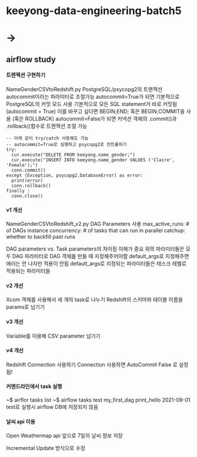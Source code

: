 # keeyong-data-engineering-batch5
# ->
## airflow study


#### 트렌젝션 구현하기
NameGenderCSVtoRedshift.py
PostgreSQL/psycopg2의 트랜잭션
autocommit이라는 파라미터로 조절가능
autocommit=True가 되면 기본적으로 PostgreSQL의 커밋 모드 사용
기본적으로 모든 SQL statement가 바로 커밋됨 (autocommit = True)
이를 바꾸고 싶다면 BEGIN;END; 혹은 BEGIN;COMMIT을 사용 (혹은 ROLLBACK)
autocommit=False가 되면 커넥션 객체의 .commit()과 .rollback()함수로 트랜잭션 조절 가능


```
-- 아래 같이 try/catch 사용해도 가능
-- autocommit=True로 실행하고 psycopg2로 컨트롤하기
try:
  cur.execute("DELETE FROM keeyong.name_gender;") 
  cur.execute("INSERT INTO keeyong.name_gender VALUES ('Claire', 'Female');")
  conn.commit()
except (Exception, psycopg2.DatabaseError) as error:
  print(error)
  conn.rollback()
finally :
  conn.close()
```

#### v1 개선
NameGenderCSVtoRedshift_v2.py
DAG Parameters 사용
max_active_runs: # of DAGs instance
concurrency: # of tasks that can run in parallel
catchup: whether to backfill past runs

DAG parameters vs. Task parameters의 차이점 이해가 중요
위의 파라미터들은 모두 DAG 파라미터로 DAG 객체를 만들 때 지정해주어야함
default_args로 지정해주면 에러는 안 나지만 적용이 안됨
default_args로 지정되는 파라미터들은 태스크 레벨로 적용되는 파라미터들


#### v2 개선

Xcom 객체를 사용해서 세 개의 task로 나누기
Redshift의 스키마와 테이블 이름을 params로 넘기기


#### v3 개선

Variable를 이용해 CSV parameter 넘기기


#### v4 개선

Redshift Connection 사용하기
Connection 사용하면 AutoCommit  False 로 설정됨!


#### 커맨드라인에서 task 실행
~$ airflor tasks list
~$ airflow tasks test my_first_dag print_hello 2021-09-01
test로 실행시 airflow DB에 저장되지 않음



#### 날씨 api 이용
Open Weathermap api
앞으로 7일의 날씨 정보 저장

Incremental Update 방식으로 수정